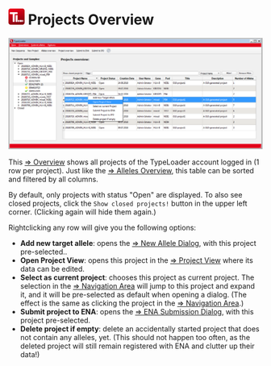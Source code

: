 # ![Icon](images/TypeLoader_32.png) Projects Overview 
![ProjectsOverview](images/overview_projects_full.PNG)

This [=> Overview](overviews.md) shows all projects of the TypeLoader account logged in (1 row per project). Just like the [=> Alleles Overview](overview_alleles.md), this table can be sorted and filtered by all columns.

By default, only projects with status "Open" are displayed. To also see closed projects, click the ``Show closed projects!`` button in the upper left corner. (Clicking again will hide them again.)

Rightclicking any row will give you the following options:

  * **Add new target allele**: opens the [=> New Allele Dialog](new_allele.md), with this project pre-selected..
  * **Open Project View**: opens this project in the [=> Project View](view_project.md) where its data can be edited.
  * **Select as current project**: chooses this project as current project. The selection in the [=> Navigation Area](navigation.md) will jump to this project and expand it, and it will be pre-selected as default when opening a dialog. (The effect is the same as clicking the project in the [=> Navigation Area](navigation.md).)
  * **Submit project to ENA**: opens the [=> ENA Submission Dialog](submission_ena.md), with this project pre-selected.
  * **Delete project if empty**: delete an accidentally started project that does not contain any alleles, yet. (This should not happen too often, as the deleted project will still remain registered with ENA and clutter up their data!)